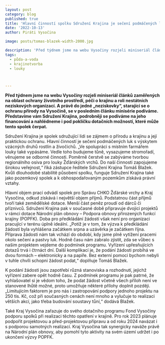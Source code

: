 ```yaml
---
layout: post
category: blog
published: true
title: 'Hlavní činností spolku Sdružení Krajina je sečení podmáčených luk s výskytem vzácných druhů rostlin a živočichů.'
date: '2022-10-13'
author: Piráti Vysočina

image: posts/tomas-blazek-width-2000.jpg

description: 'Před týdnem jsme na webu Vysočiny rozjeli miniseriál článků zaměřených na oblast ochrany životního prostředí, péči o krajinu a roli nestátních neziskových organizací. A právě do jedné „neziskovky“, starající se o ochranu přírody na Vysočině, se v posledním článku minisérie podíváme. Představíme vám Sdružení Krajina, podrobněji se podíváme na jeho financování a nahlédneme i pod pokličku dotačních možností, které může tento spolek čerpat.'
tags:
  - půda-a-voda
  - krajinotvorba
  - louky



---
```

**Před týdnem jsme na webu Vysočiny  rozjeli miniseriál článků zaměřených na oblast ochrany životního prostředí, péči o krajinu a roli nestátních neziskových organizací. A právě do jedné „neziskovky“, starající se o ochranu přírody na Vysočině, se v posledním článku minisérie podíváme. Představíme vám Sdružení Krajina, podrobněji se podíváme na jeho financování a nahlédneme i pod pokličku dotačních možností, které může tento spolek čerpat.**



Sdružení Krajina je spolek sdružující lidi se zájmem o přírodu a krajinu a její praktickou ochranu. Hlavní činností je sečení podmáčených luk s výskytem vzácných druhů rostlin a živočichů. „Ve spolupráci s místním farmářem louky také vypásáme. Vedle toho budujeme tůně, vysazujeme stromořadí, věnujeme se odborné činnosti. Poměrně čerstvě se zabýváme tvorbou regionálního osiva pro louky Žďárských vrchů. Do naší činnosti zapojujeme širokou veřejnost,“ říká zástupce ředitele Sdružení Krajina Tomáš Blažek. Kvůli dlouhodobé stabilitě působení spolku, funguje Sdružení Krajina také jako pozemkový spolek a k obhospodařovaným pozemkům získává právní vztahy.



Hlavní objem prací odvádí spolek pro Správu CHKO Žďárské vrchy a Kraj Vysočina, odkud získává i největší objem příjmů. Podstatnou část příjmů tvoří také zemědělské dotace. Menší část peněz proudí od dárců či příznivců. Sdružení Krajina pak v současné době připravuje dvojici projektů v rámci dotace Národní plán obnovy – Podpora obnovy přirozených funkcí krajiny (POPFK). Doba pro předkládání žádostí však není pro organizaci pracující v terénu úplně ideální. „Potíž je v tom, že výzva k předkládání žádostí byla vyhlášena začátkem srpna a uzávěrka je začátkem října. Příprava žádosti nám tak vchází do období, kdy jsme plně vytížení pracemi okolo sečení a pastvy luk. Hodně času nám zabralo zjistit, zda se vůbec s našim projektem vejdeme do podmínek programu. Vyřízení upřesňujících dotazů trvá i čtrnáct dní. Další komplikací je, že podání žádosti probíhá ve dvou formách – elektronicky a na papíře. Bez externí pomoci bychom nebyli v tuhle chvíli schopni žádost podat,“ doplňuje Tomáš Blažek.




K podání žádosti jsou zapotřebí různá stanoviska a rozhodnutí, jejichž vyřízení zabere opět hodně času. Z podmínek programu je pak patrné, že vyhlašovatel si je vědom toho, že podat žádost včetně všech příloh není ve stanovené lhůtě možné, proto umožňuje některé přílohy doplnit později. „Limitujícím faktorem je pro nás i zastropování podpory jednoho projektu na 250 tis. Kč, což při současných cenách není mnoho a vylučuje to realizaci větších akcí, jako třeba budování soustavy tůní,“ dodává Blažek.



Také Kraj Vysočina zařazuje do svého dotačního programu Fond Vysočiny podporu spolků při realizaci těchto opatření v krajině. Pro rok 2023 plánuje podpořit projektovou a před-projektovou přípravu a od roku 2024 navázat i s podporou samotných realizací. Kraj Vysočina tak synergicky naváže právě na Národní plán obnovy, aby pomohl tyto aktivity na svém území udržet i po ukončení výzvy POPFK.
